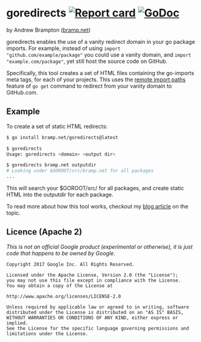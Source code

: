 # goredirects [![Report card](https://goreportcard.com/badge/bramp.net/goredirects)](https://goreportcard.com/report/bramp.net/goredirects) [![GoDoc](https://godoc.org/bramp.net/goredirects?status.svg)](https://godoc.org/bramp.net/goredirects)

by Andrew Brampton ([bramp.net](https://bramp.net))

goredirects enables the use of a vanity redirect domain in your go package
imports. For example, instead of using `import "github.com/example/package"` you
could use a vanity domain, and `import "example.com/package"`, yet still host the
source code on GitHub.

Specifically, this tool creates a set of HTML files containing the go-imports
meta tags, for each of your projects. This uses the [remote import
paths](https://golang.org/cmd/go/#hdr-Remote_import_paths) feature of `go get`
command to redirect from your vanity domain to GitHub.com.

## Example
To create a set of static HTML redirects:

```bash
$ go install bramp.net/goredirects@latest

$ goredirects
Usage: goredirects <domain> <output dir>

$ goredirects bramp.net outputdir
# Looking under $GOROOT/src/bramp.net for all packages
...
```

This will search your $GOROOT/src/<domain> for all packages, and create static
HTML into the outputdir for each package.

To read more about how this tool works, checkout my [blog article](https://blog.bramp.net/post/2017/10/02/vanity-go-import-paths/) on the topic.

## Licence (Apache 2)

*This is not an official Google product (experimental or otherwise), it is just
code that happens to be owned by Google.*

```
Copyright 2017 Google Inc. All Rights Reserved.

Licensed under the Apache License, Version 2.0 (the "License");
you may not use this file except in compliance with the License.
You may obtain a copy of the License at

http://www.apache.org/licenses/LICENSE-2.0

Unless required by applicable law or agreed to in writing, software
distributed under the License is distributed on an "AS IS" BASIS,
WITHOUT WARRANTIES OR CONDITIONS OF ANY KIND, either express or implied.
See the License for the specific language governing permissions and
limitations under the License.
```
